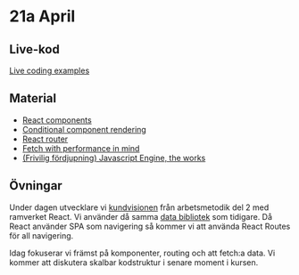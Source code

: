 # 21a April 

## Live-kod

[Live coding examples](live-coding/)

## Material
- [React components](https://react.dev/learn/your-first-component)
- [Conditional component rendering](https://react.dev/learn/conditional-rendering)
- [React router](https://reactrouter.com/en/main/start/overview)
- [Fetch with performance in mind](https://www.developerway.com/posts/how-to-fetch-data-in-react)
- [(Frivilig fördjupning) Javascript Engine, the works](https://www.youtube.com/watch?v=LLxNAw4CVTs&list=PL5Dc_611BqV2MmCEgEz1G1nn8jZLs7jR4)

## Övningar
Under dagen utvecklare vi [kundvisionen](https://github.com/fe22-kyh/arbetsmetodik-examiniation) från arbetsmetodik del 2 med ramverket React. Vi använder då samma [data bibliotek](https://github.com/fe22-kyh/arbetsmetodik-examiniation/blob/main/db.js) som tidigare.
Då React använder SPA som navigering så kommer vi att använda React Routes för all navigering.

Idag fokuserar vi främst på komponenter, routing och att fetch:a data. Vi kommer att diskutera skalbar kodstruktur i senare moment i kursen.

